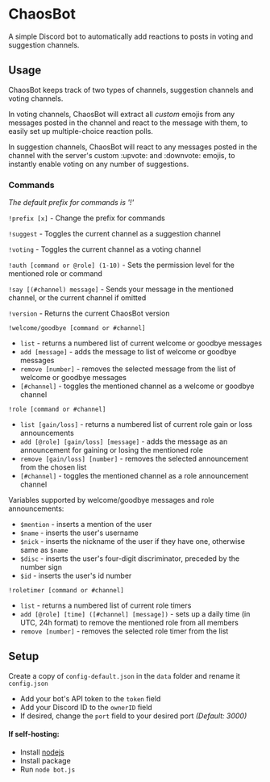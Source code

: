 # ChaosBot

A simple Discord bot to automatically add reactions to posts in voting and suggestion channels.

## Usage

ChaosBot keeps track of two types of channels, suggestion channels and voting channels.

In voting channels, ChaosBot will extract all *custom* emojis from any messages posted in the channel and react to the message with them, to easily set up multiple-choice reaction polls.


In suggestion channels, ChaosBot will react to any messages posted in the channel with the server's custom :upvote: and :downvote: emojis, to instantly enable voting on any number of suggestions.


### Commands
*The default prefix for commands is '!'*

`!prefix [x]` - Change the prefix for commands

`!suggest` - Toggles the current channel as a suggestion channel

`!voting` - Toggles the current channel as a voting channel

`!auth [command or @role] (1-10)` - Sets the permission level for the mentioned role or command

`!say [(#channel) message]` - Sends your message in the mentioned channel, or the current channel if omitted

`!version` - Returns the current ChaosBot version

`!welcome/goodbye [command or #channel]`
  * `list` - returns a numbered list of current welcome or goodbye messages
  * `add [message]` - adds the message to list of welcome or goodbye messages
  * `remove [number]` - removes the selected message from the list of welcome or goodbye messages
  * `[#channel]` - toggles the mentioned channel as a welcome or goodbye channel

`!role [command or #channel]`
  * `list [gain/loss]` - returns a numbered list of current role gain or loss announcements
  * `add [@role] [gain/loss] [message]` - adds the message as an announcement for gaining or losing the mentioned role
  * `remove [gain/loss] [number]` - removes the selected announcement from the chosen list
  * `[#channel]` - toggles the mentioned channel as a role announcement channel

 Variables supported by welcome/goodbye messages and role announcements:
 * `$mention` - inserts a mention of the user
 * `$name` - inserts the user's username
 * `$nick` - inserts the nickname of the user if they have one, otherwise same as `$name`
 * `$disc` - inserts the user's four-digit discriminator, preceded by the number sign
 * `$id` - inserts the user's id number

 `!roletimer [command or #channel]`
   * `list` - returns a numbered list of current role timers
   * `add [@role] [time] ([#channel] [message])` - sets up a daily time (in UTC, 24h format) to remove the mentioned role from all members
   * `remove [number]` - removes the selected role timer from the list


## Setup


Create a copy of `config-default.json` in the `data` folder and rename it `config.json`
- Add your bot's API token to the `token` field
- Add your Discord ID to the `ownerID` field
- If desired, change the `port` field to your desired port *(Default: 3000)*


#### If self-hosting:
- Install [nodejs](https://nodejs.org)
- Install package
- Run `node bot.js`
